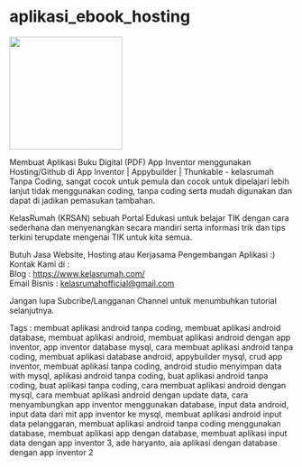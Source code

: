 # aplikasi_ebook_hosting


<img src="https://kelasrumahofficial.github.io/file/kelasrumah.png" width="200px">

Membuat Aplikasi Buku Digital (PDF) App Inventor menggunakan Hosting/Github di App Inventor | Appybuilder | Thunkable - kelasrumah Tanpa Coding, sangat cocok untuk pemula dan cocok untuk dipelajari lebih lanjut tidak menggunakan coding, tanpa coding serta mudah digunakan dan dapat di jadikan pemasukan tambahan.

KelasRumah (KRSAN) sebuah Portal Edukasi untuk belajar TIK dengan cara sederhana dan menyenangkan secara mandiri serta informasi trik dan tips terkini terupdate mengenai TIK untuk kita semua.

Butuh Jasa Website, Hosting atau Kerjasama Pengembangan Aplikasi :)<br>
Kontak Kami di :<br>
Blog : https://www.kelasrumah.com/<br>
Email Bisnis : kelasrumahofficial@gmail.com

Jangan lupa Subcribe/Langganan Channel untuk menumbuhkan tutorial selanjutnya.

Tags : membuat aplikasi android tanpa coding, membuat aplikasi android database, membuat aplikasi android, membuat aplikasi android dengan app inventor, app inventor database mysql, cara membuat aplikasi android tanpa coding, membuat aplikasi database android, appybuilder mysql, crud app inventor, membuat aplikasi tanpa coding, android studio menyimpan data with mysql, aplikasi android tanpa coding, buat aplikasi android tanpa coding, buat aplikasi tanpa coding, cara membuat aplikasi android dengan mysql, cara membuat aplikasi android dengan update data, cara menyambungkan app inventor menggunakan database, input data android, input data dari mit app inventor ke mysql, membuat aplikasi android input data pelanggaran, membuat aplikasi android tanpa coding menggunakan database, membuat aplikasi app dengan database, membuat aplikasi input data dengan app inventor 3, ade haryanto, aia aplikasi dengan database dengan app inventor 2
